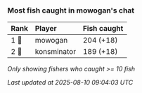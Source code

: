 ### Most fish caught in mowogan's chat

| Rank  | Player      | Fish caught |
|:------|:------------|:------------|
| 1 🥇  | mowogan     | 204 (+18)   |
| 2 🥈  | konsminator | 189 (+18)   |

_Only showing fishers who caught >= 10 fish_

_Last updated at 2025-08-10 09:04:03 UTC_